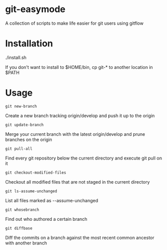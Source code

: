 git-easymode
===============

A collection of scripts to make life easier for git users using gitflow

Installation
===============

./install.sh

If you don't want to install to $HOME/bin, cp git-\* to another location in $PATH

Usage
===============
`git new-branch`

Create a new branch tracking origin/develop and push it up to the origin

`git update-branch`

Merge your current branch with the latest origin/develop and prune branches on the origin

`git pull-all`

Find every git repository below the current directory and execute git pull on it

`git checkout-modified-files`

Checkout all modified files that are not staged in the current directory

`git ls-assume-unchanged`

List all files marked as --assume-unchanged

`git whosebranch`

Find out who authored a certain branch

`git diffbase`

Diff the commits on a branch against the most recent common ancestor with another branch
